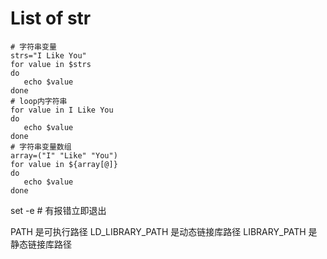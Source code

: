 # List of str
```shell
# 字符串变量
strs="I Like You"
for value in $strs
do
   echo $value
done
# loop内字符串
for value in I Like You
do
   echo $value
done
# 字符串变量数组
array=("I" "Like" "You")
for value in ${array[@]}
do
   echo $value
done
```

set -e # 有报错立即退出

PATH 是可执行路径
LD_LIBRARY_PATH 是动态链接库路径
LIBRARY_PATH 是静态链接库路径